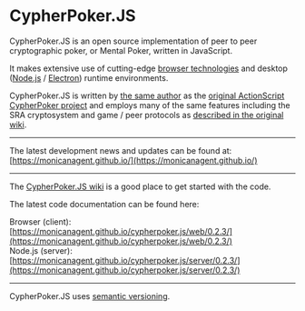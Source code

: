 # CypherPoker.JS

CypherPoker.JS is an open source implementation of peer to peer cryptographic poker, or Mental Poker, written in JavaScript.

It makes extensive use of cutting-edge [browser technologies](https://www.ecma-international.org/ecma-262/8.0/) and desktop ([Node.js](https://nodejs.org/en/) / [Electron](https://electronjs.org/)) runtime environments.

CypherPoker.JS is written by [the same author](https://github.com/monicanagent/) as the [original ActionScript CypherPoker project](https://github.com/monicanagent/cypherpoker) and employs many of the same features including the SRA cryptosystem and game / peer protocols as [described in the original wiki](https://github.com/monicanagent/cypherpoker/wiki).
***
The latest development news and updates can be found at: [https://monicanagent.github.io/](https://monicanagent.github.io/)
***
The [CypherPoker.JS wiki](https://github.com/monicanagent/cypherpoker.js/wiki) is a good place to get started with the code.

The latest code documentation can be found here:

Browser (client): [https://monicanagent.github.io/cypherpoker.js/web/0.2.3/](https://monicanagent.github.io/cypherpoker.js/web/0.2.3/)<br/>
Node.js (server): [https://monicanagent.github.io/cypherpoker.js/server/0.2.3/](https://monicanagent.github.io/cypherpoker.js/server/0.2.3/)
***
CypherPoker.JS uses [semantic versioning](https://semver.org/).
